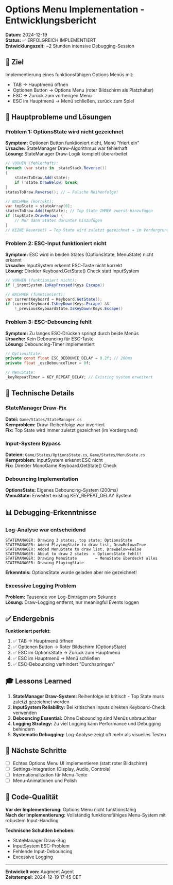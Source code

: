# Options Menu Implementation - Entwicklungsbericht

**Datum:** 2024-12-19  
**Status:** ✅ ERFOLGREICH IMPLEMENTIERT  
**Entwicklungszeit:** ~2 Stunden intensive Debugging-Session  

## 🎯 Ziel

Implementierung eines funktionsfähigen Options Menüs mit:
- TAB → Hauptmenü öffnen
- Optionen Button → Options Menu (roter Bildschirm als Platzhalter)
- ESC → Zurück zum vorherigen Menü
- ESC im Hauptmenü → Menü schließen, zurück zum Spiel

## 🚨 Hauptprobleme und Lösungen

### Problem 1: OptionsState wird nicht gezeichnet
**Symptom:** Optionen Button funktioniert nicht, Menü "friert ein"  
**Ursache:** StateManager Draw-Algorithmus war fehlerhaft  
**Lösung:** StateManager Draw-Logik komplett überarbeitet

```csharp
// VORHER (fehlerhaft):
foreach (var state in _stateStack.Reverse())
{
    statesToDraw.Add(state);
    if (!state.DrawBelow) break;
}
statesToDraw.Reverse(); // ← Falsche Reihenfolge!

// NACHHER (korrekt):
var topState = stateArray[0];
statesToDraw.Add(topState); // Top State IMMER zuerst hinzufügen
if (topState.DrawBelow) {
    // Nur dann States darunter hinzufügen
}
// KEINE Reverse() → Top State wird zuletzt gezeichnet = im Vordergrund
```

### Problem 2: ESC-Input funktioniert nicht
**Symptom:** ESC wird in beiden States (OptionsState, MenuState) nicht erkannt  
**Ursache:** InputSystem erkennt ESC-Taste nicht korrekt  
**Lösung:** Direkter Keyboard.GetState() Check statt InputSystem

```csharp
// VORHER (funktioniert nicht):
if (_inputSystem.IsKeyPressed(Keys.Escape))

// NACHHER (funktioniert):
var currentKeyboard = Keyboard.GetState();
if (currentKeyboard.IsKeyDown(Keys.Escape) && 
    !_previousKeyboardState.IsKeyDown(Keys.Escape))
```

### Problem 3: ESC-Debouncing fehlt
**Symptom:** Zu langes ESC-Drücken springt durch beide Menüs  
**Ursache:** Kein Debouncing für ESC-Taste  
**Lösung:** Debouncing-Timer implementiert

```csharp
// OptionsState:
private const float ESC_DEBOUNCE_DELAY = 0.2f; // 200ms
private float _escDebounceTimer = 0f;

// MenuState:
_keyRepeatTimer = KEY_REPEAT_DELAY; // Existing system erweitert
```

## 🔧 Technische Details

### StateManager Draw-Fix
**Datei:** `Game/States/StateManager.cs`  
**Kernproblem:** Draw-Reihenfolge war invertiert  
**Fix:** Top State wird immer zuletzt gezeichnet (im Vordergrund)

### Input-System Bypass
**Dateien:** `Game/States/OptionsState.cs`, `Game/States/MenuState.cs`  
**Kernproblem:** InputSystem erkennt ESC nicht  
**Fix:** Direkter MonoGame Keyboard.GetState() Check

### Debouncing Implementation
**OptionsState:** Eigenes Debouncing-System (200ms)  
**MenuState:** Erweitert existing KEY_REPEAT_DELAY System

## 📊 Debugging-Erkenntnisse

### Log-Analyse war entscheidend
```
STATEMANAGER: Drawing 3 states, top state: OptionsState
STATEMANAGER: Added PlayingState to draw list, DrawBelow=True   
STATEMANAGER: Added MenuState to draw list, DrawBelow=False     
STATEMANAGER: About to draw 2 states  ← OptionsState fehlt!
STATEMANAGER: Drawing MenuState        ← MenuState überdeckt alles
STATEMANAGER: Drawing PlayingState
```

**Erkenntnis:** OptionsState wurde geladen aber nie gezeichnet!

### Excessive Logging Problem
**Problem:** Tausende von Log-Einträgen pro Sekunde  
**Lösung:** Draw-Logging entfernt, nur meaningful Events loggen

## ✅ Endergebnis

**Funktioniert perfekt:**
1. ✅ TAB → Hauptmenü öffnen
2. ✅ Optionen Button → Roter Bildschirm (OptionsState)
3. ✅ ESC im OptionsState → Zurück zum Hauptmenü
4. ✅ ESC im Hauptmenü → Menü schließen
5. ✅ ESC-Debouncing verhindert "Durchspringen"

## 🎓 Lessons Learned

1. **StateManager Draw-System:** Reihenfolge ist kritisch - Top State muss zuletzt gezeichnet werden
2. **InputSystem Reliability:** Bei kritischen Inputs direkten Keyboard-Check verwenden
3. **Debouncing Essential:** Ohne Debouncing sind Menüs unbrauchbar
4. **Logging Strategy:** Zu viel Logging kann Performance und Debugging behindern
5. **Systematic Debugging:** Log-Analyse zeigt oft mehr als visuelles Testen

## 🚀 Nächste Schritte

- [ ] Echtes Options Menu UI implementieren (statt roter Bildschirm)
- [ ] Settings-Integration (Display, Audio, Controls)
- [ ] Internationalization für Menu-Texte
- [ ] Menu-Animationen und Polish

## 📝 Code-Qualität

**Vor der Implementierung:** Options Menu nicht funktionsfähig  
**Nach der Implementierung:** Vollständig funktionsfähiges Menu-System mit robustem Input-Handling

**Technische Schulden behoben:**
- StateManager Draw-Bug
- InputSystem ESC-Problem  
- Fehlende Input-Debouncing
- Excessive Logging

---

**Entwickelt von:** Augment Agent  
**Zeitstempel:** 2024-12-19 17:45 CET
